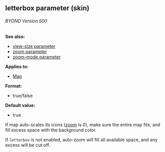 ## letterbox parameter (skin) 
###### BYOND Version 500
**See also:**
+   [view-size parameter](/ref/%7Bskin%7D/param/view-size.md) 
+   [zoom parameter](/ref/%7Bskin%7D/param/zoom.md) 
+   [zoom-mode parameter](/ref/%7Bskin%7D/param/zoom-mode.md) 
<!-- -->
**Applies to:**
+   [Map](/ref/%7Bskin%7D/control/map.md) 
<!-- -->
**Format:**
+   true/false
<!-- -->
**Default value:**
+   true


If map auto-scales its icons
([zoom](/ref/%7Bskin%7D/param/zoom.md) is 0), make sure the entire map
fits, and fill excess space with the background color. 

If
`letterbox` is not enabled, auto-zoom will fill all available space, and
any excess will be cut off.